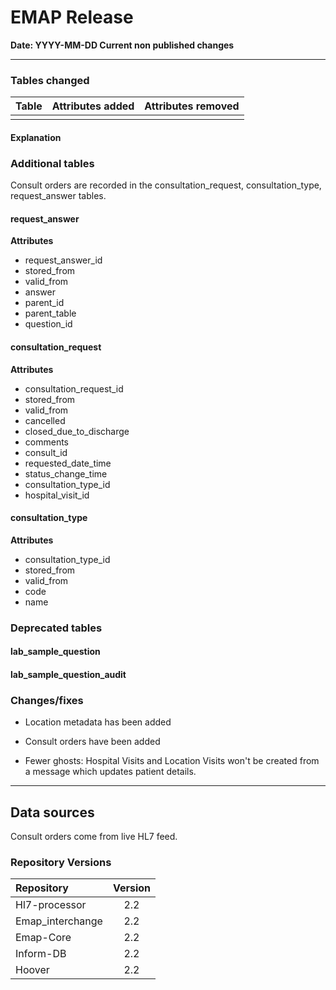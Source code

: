 # EMAP Release

**Date: YYYY-MM-DD  Current non published changes**

---

### Tables changed

| Table           | Attributes added | Attributes removed |
| :-              |:-                |:-                  |
|                 |                  |                    |

#### Explanation


### Additional tables

Consult orders are recorded in the consultation_request, consultation_type, request_answer tables.

#### request_answer

**Attributes**

* request_answer_id
* stored_from
* valid_from
* answer
* parent_id
* parent_table
* question_id

#### consultation_request

**Attributes**

* consultation_request_id
* stored_from
* valid_from
* cancelled
* closed_due_to_discharge
* comments
* consult_id
* requested_date_time
* status_change_time
* consultation_type_id
* hospital_visit_id

#### consultation_type

**Attributes**

* consultation_type_id
* stored_from
* valid_from
* code
* name

### Deprecated tables

#### lab_sample_question

#### lab_sample_question_audit


### Changes/fixes

* Location metadata has been added

* Consult orders have been added

* Fewer ghosts: Hospital Visits and Location Visits won't be created from a message which updates patient details.

---

## Data sources

Consult orders come from live HL7 feed.

### Repository Versions

| Repository            | Version |
| :-                    | :-:     |
|Hl7-processor          | 2.2     |
|Emap_interchange       | 2.2     |
|Emap-Core              | 2.2     |
|Inform-DB              | 2.2     |
|Hoover                 | 2.2     |
